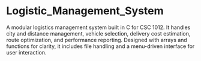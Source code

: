 # Logistic_Management_System
A modular logistics management system built in C for CSC 1012. It handles city and distance management, vehicle selection, delivery cost estimation, route optimization, and performance reporting. Designed with arrays and functions for clarity, it includes file handling and a menu-driven interface for user interaction.
